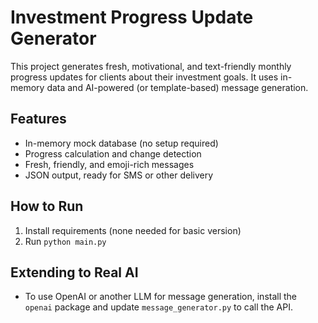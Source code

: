 # Investment Progress Update Generator

This project generates fresh, motivational, and text-friendly monthly progress updates for clients about their investment goals. It uses in-memory data and AI-powered (or template-based) message generation.

## Features
- In-memory mock database (no setup required)
- Progress calculation and change detection
- Fresh, friendly, and emoji-rich messages
- JSON output, ready for SMS or other delivery

## How to Run
1. Install requirements (none needed for basic version)
2. Run `python main.py`

## Extending to Real AI
- To use OpenAI or another LLM for message generation, install the `openai` package and update `message_generator.py` to call the API. 
